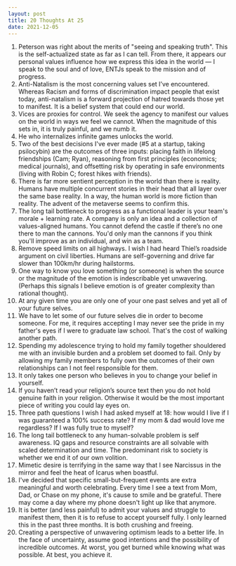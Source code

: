 ```yaml
---
layout: post
title: 20 Thoughts At 25
date: 2021-12-05
---
```


1. Peterson was right about the merits of "seeing and speaking truth". This is the self-actualized state as far as I can tell. From there, it appears our personal values influence how we express this idea in the world — I speak to the soul and of love, ENTJs speak to the mission and of progress. 
2. Anti-Natalism is the most concerning values set I’ve encountered. Whereas Racism and forms of discrimination impact people that exist today, anti-natalism is a forward projection of hatred towards those yet to manifest. It is a belief system that could end our world. 
3. Vices are proxies for control. We seek the agency to manifest our values on the world in ways we feel we cannot. When the magnitude of this sets in, it is truly painful, and we numb it.
4. He who internalizes infinite games unlocks the world. 
5. Two of the best decisions I've ever made (#5 at a startup, taking psilocybin) are the outcomes of three inputs: placing faith in lifelong friendships (Cam; Ryan), reasoning from first principles (economics; medical journals), and offsetting risk by operating in safe environments (living with Robin C;  forest hikes with friends). 
6. There is far more sentient perception in the world than there is reality. Humans have multiple concurrent stories in their head that all layer over the same base reality. In a way, the human world is more fiction than reality. The advent of the metaverse seems to confirm this. 
7. The long tail bottleneck to progress as a functional leader is your team's morale + learning rate. A company is only an idea and a collection of values-aligned humans. You cannot defend the castle if there’s no one there to man the cannons. You'd only man the cannons if you think you'll improve as an individual, and win as a team. 
8. Remove speed limits on all highways. I wish I had heard Thiel’s roadside argument on civil liberties. Humans are self-governing and drive far slower than 100km/hr during hailstorms. 
9. One way to know you love something (or someone) is when the source or the magnitude of the emotion is indescribable yet unwavering. (Perhaps this signals I believe emotion is of greater complexity than rational thought). 
10. At any given time you are only one of your one past selves and yet all of your future selves. 
11. We have to let some of our future selves die in order to become someone. For me, it requires accepting I may never see the pride in my father's eyes if I were to graduate law school. That's the cost of walking another path. 
12. Spending my adolescence trying to hold my family together shouldered me with an invisible burden and a problem set doomed to fail. Only by allowing my family members to fully own the outcomes of their own relationships can I not feel responsible for them. 
13. It only takes one person who believes in you to change your belief in yourself. 
14. If you haven’t read your religion’s source text then you do not hold genuine faith in your religion. Otherwise it would be the most important piece of writing you could lay eyes on. 
15. Three path questions I wish I had asked myself at 18: how would I live if I was guaranteed a 100% success rate? If my mom & dad would love me regardless? If I was fully true to myself?
16. The long tail bottleneck to any human-solvable problem is self awareness. IQ gaps and resource constraints are all solvable with scaled determination and time. The predominant risk to society is whether we end it of our own volition. 
17. Mimetic desire is terrifying in the same way that I see Narcissus in the mirror and feel the heat of Icarus when boastful.
18. I've decided that specific small-but-frequent events are extra meaningful and worth celebrating. Every time I see a text from Mom, Dad, or Chase on my phone, it's cause to smile and be grateful. There may come a day where my phone doesn't light up like that anymore.
19. It is better (and less painful) to admit your values and struggle to manifest them, then it is to refuse to accept yourself fully. I only learned this in the past three months. It is both crushing and freeing. 
20. Creating a perspective of unwavering optimism leads to a better life. In the face of uncertainty, assume good intentions and the possibility of incredible outcomes. At worst, you get burned while knowing what was possible. At best, you achieve it.
